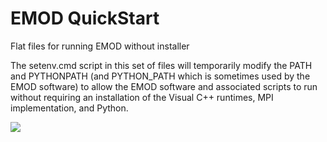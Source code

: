 # EMOD QuickStart
Flat files for running EMOD without installer

The setenv.cmd script in this set of files will temporarily modify the PATH and
PYTHONPATH (and PYTHON_PATH which is sometimes used by the EMOD software) to
allow the EMOD software and associated scripts to run without requiring an
installation of the Visual C++ runtimes, MPI implementation, and Python.

<a href="https://zenhub.com"><img src="https://raw.githubusercontent.com/ZenHubIO/support/master/zenhub-badge.png"></a>
